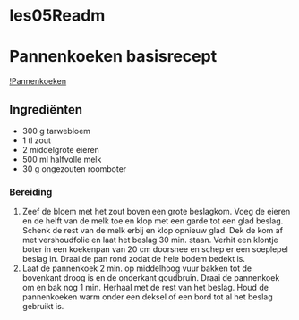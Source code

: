 # les05Readm
# Pannenkoeken basisrecept
[!Pannenkoeken](https://static.ah.nl/static/recepten/img_097757_1024x748_JPG.jpg)
## Ingrediënten
* 300 g tarwebloem
* 1 tl zout
* 2 middelgrote eieren
* 500 ml halfvolle melk
* 30 g ongezouten roomboter
### Bereiding
1. Zeef de bloem met het zout boven een grote beslagkom. Voeg de eieren en de helft van de melk toe en klop met een garde tot een glad beslag. Schenk de rest van de melk erbij en klop opnieuw glad. Dek de kom af met vershoudfolie en laat het beslag 30 min. staan. Verhit een klontje boter in een koekenpan van 20 cm doorsnee en schep er een soeplepel beslag in. Draai de pan rond zodat de hele bodem bedekt is.
2. Laat de pannenkoek 2 min. op middelhoog vuur bakken tot de bovenkant droog is en de onderkant goudbruin. Draai de pannenkoek om en bak nog 1 min. Herhaal met de rest van het beslag. Houd de pannenkoeken warm onder een deksel of een bord tot al het beslag gebruikt is.